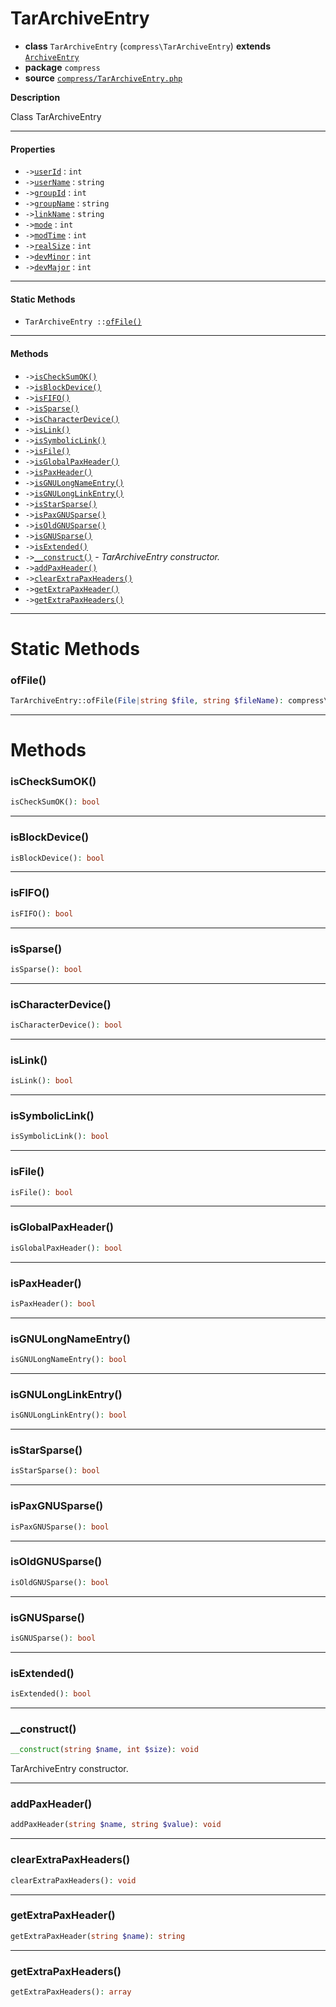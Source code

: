 # TarArchiveEntry

- **class** `TarArchiveEntry` (`compress\TarArchiveEntry`) **extends** [`ArchiveEntry`](https://github.com/jphp-compiler/jphp/blob/master/jphp-compress-ext/api-docs/classes/compress/ArchiveEntry.md)
- **package** `compress`
- **source** [`compress/TarArchiveEntry.php`](./src/main/resources/JPHP-INF/sdk/compress/TarArchiveEntry.php)

**Description**

Class TarArchiveEntry

---

#### Properties

- `->`[`userId`](#prop-userid) : `int`
- `->`[`userName`](#prop-username) : `string`
- `->`[`groupId`](#prop-groupid) : `int`
- `->`[`groupName`](#prop-groupname) : `string`
- `->`[`linkName`](#prop-linkname) : `string`
- `->`[`mode`](#prop-mode) : `int`
- `->`[`modTime`](#prop-modtime) : `int`
- `->`[`realSize`](#prop-realsize) : `int`
- `->`[`devMinor`](#prop-devminor) : `int`
- `->`[`devMajor`](#prop-devmajor) : `int`

---

#### Static Methods

- `TarArchiveEntry ::`[`ofFile()`](#method-offile)

---

#### Methods

- `->`[`isCheckSumOK()`](#method-ischecksumok)
- `->`[`isBlockDevice()`](#method-isblockdevice)
- `->`[`isFIFO()`](#method-isfifo)
- `->`[`isSparse()`](#method-issparse)
- `->`[`isCharacterDevice()`](#method-ischaracterdevice)
- `->`[`isLink()`](#method-islink)
- `->`[`isSymbolicLink()`](#method-issymboliclink)
- `->`[`isFile()`](#method-isfile)
- `->`[`isGlobalPaxHeader()`](#method-isglobalpaxheader)
- `->`[`isPaxHeader()`](#method-ispaxheader)
- `->`[`isGNULongNameEntry()`](#method-isgnulongnameentry)
- `->`[`isGNULongLinkEntry()`](#method-isgnulonglinkentry)
- `->`[`isStarSparse()`](#method-isstarsparse)
- `->`[`isPaxGNUSparse()`](#method-ispaxgnusparse)
- `->`[`isOldGNUSparse()`](#method-isoldgnusparse)
- `->`[`isGNUSparse()`](#method-isgnusparse)
- `->`[`isExtended()`](#method-isextended)
- `->`[`__construct()`](#method-__construct) - _TarArchiveEntry constructor._
- `->`[`addPaxHeader()`](#method-addpaxheader)
- `->`[`clearExtraPaxHeaders()`](#method-clearextrapaxheaders)
- `->`[`getExtraPaxHeader()`](#method-getextrapaxheader)
- `->`[`getExtraPaxHeaders()`](#method-getextrapaxheaders)

---
# Static Methods

<a name="method-offile"></a>

### ofFile()
```php
TarArchiveEntry::ofFile(File|string $file, string $fileName): compress\TarArchiveEntry
```

---
# Methods

<a name="method-ischecksumok"></a>

### isCheckSumOK()
```php
isCheckSumOK(): bool
```

---

<a name="method-isblockdevice"></a>

### isBlockDevice()
```php
isBlockDevice(): bool
```

---

<a name="method-isfifo"></a>

### isFIFO()
```php
isFIFO(): bool
```

---

<a name="method-issparse"></a>

### isSparse()
```php
isSparse(): bool
```

---

<a name="method-ischaracterdevice"></a>

### isCharacterDevice()
```php
isCharacterDevice(): bool
```

---

<a name="method-islink"></a>

### isLink()
```php
isLink(): bool
```

---

<a name="method-issymboliclink"></a>

### isSymbolicLink()
```php
isSymbolicLink(): bool
```

---

<a name="method-isfile"></a>

### isFile()
```php
isFile(): bool
```

---

<a name="method-isglobalpaxheader"></a>

### isGlobalPaxHeader()
```php
isGlobalPaxHeader(): bool
```

---

<a name="method-ispaxheader"></a>

### isPaxHeader()
```php
isPaxHeader(): bool
```

---

<a name="method-isgnulongnameentry"></a>

### isGNULongNameEntry()
```php
isGNULongNameEntry(): bool
```

---

<a name="method-isgnulonglinkentry"></a>

### isGNULongLinkEntry()
```php
isGNULongLinkEntry(): bool
```

---

<a name="method-isstarsparse"></a>

### isStarSparse()
```php
isStarSparse(): bool
```

---

<a name="method-ispaxgnusparse"></a>

### isPaxGNUSparse()
```php
isPaxGNUSparse(): bool
```

---

<a name="method-isoldgnusparse"></a>

### isOldGNUSparse()
```php
isOldGNUSparse(): bool
```

---

<a name="method-isgnusparse"></a>

### isGNUSparse()
```php
isGNUSparse(): bool
```

---

<a name="method-isextended"></a>

### isExtended()
```php
isExtended(): bool
```

---

<a name="method-__construct"></a>

### __construct()
```php
__construct(string $name, int $size): void
```
TarArchiveEntry constructor.

---

<a name="method-addpaxheader"></a>

### addPaxHeader()
```php
addPaxHeader(string $name, string $value): void
```

---

<a name="method-clearextrapaxheaders"></a>

### clearExtraPaxHeaders()
```php
clearExtraPaxHeaders(): void
```

---

<a name="method-getextrapaxheader"></a>

### getExtraPaxHeader()
```php
getExtraPaxHeader(string $name): string
```

---

<a name="method-getextrapaxheaders"></a>

### getExtraPaxHeaders()
```php
getExtraPaxHeaders(): array
```